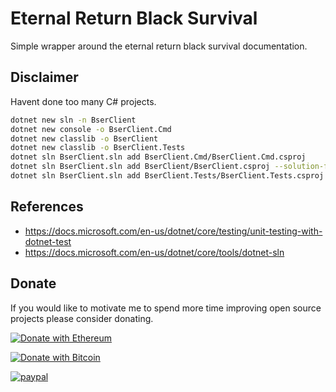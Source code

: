 # Eternal Return Black Survival

Simple wrapper around the eternal return black survival documentation.

## Disclaimer 

Havent done too many C# projects.


```bash
dotnet new sln -n BserClient
dotnet new console -o BserClient.Cmd
dotnet new classlib -o BserClient
dotnet new classlib -o BserClient.Tests
dotnet sln BserClient.sln add BserClient.Cmd/BserClient.Cmd.csproj
dotnet sln BserClient.sln add BserClient/BserClient.csproj --solution-folder .
dotnet sln BserClient.sln add BserClient.Tests/BserClient.Tests.csproj --solution-folder .
```

## References

* https://docs.microsoft.com/en-us/dotnet/core/testing/unit-testing-with-dotnet-test
* https://docs.microsoft.com/en-us/dotnet/core/tools/dotnet-sln

## Donate

If you would like to motivate me to spend more time improving open source projects please consider donating.

[![Donate with Ethereum](https://en.cryptobadges.io/badge/big/0x9d18acAB9Fe749Cbf899B2FD63Bf25e64829bbF3)](https://en.cryptobadges.io/donate/0x9d18acAB9Fe749Cbf899B2FD63Bf25e64829bbF3)

[![Donate with Bitcoin](https://en.cryptobadges.io/badge/big/1BMWhjCrTE3Dn94oHnrk6XMZAS3hjq3vdD)](https://en.cryptobadges.io/donate/1BMWhjCrTE3Dn94oHnrk6XMZAS3hjq3vdD)

[![paypal](https://www.paypalobjects.com/en_US/i/btn/btn_donateCC_LG.gif)](https://www.paypal.com/cgi-bin/webscr?cmd=_donations&business=Z6M6Y83D3URSU&item_name=Motivating+me+to+continue+to+produce+open+source+projects&currency_code=CAD)